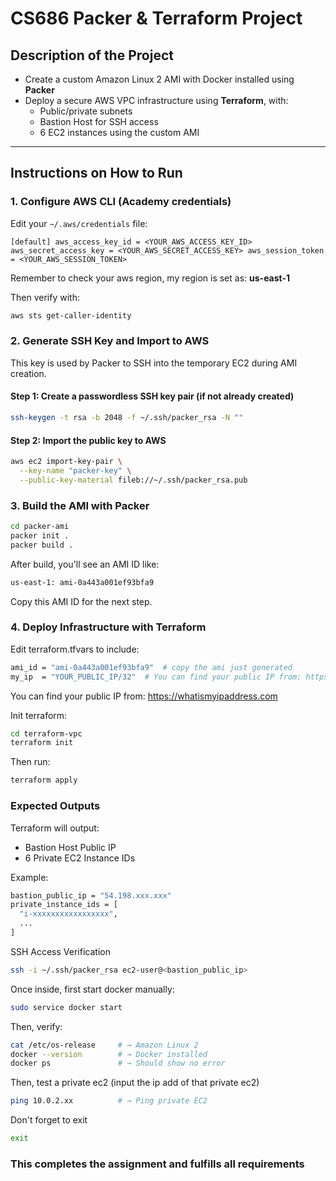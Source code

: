 # CS686 Packer & Terraform Project

##  Description of the Project

- Create a custom Amazon Linux 2 AMI with Docker installed using **Packer**
- Deploy a secure AWS VPC infrastructure using **Terraform**, with:
  - Public/private subnets
  - Bastion Host for SSH access
  - 6 EC2 instances using the custom AMI

---

##  Instructions on How to Run

###  1. Configure AWS CLI (Academy credentials)

Edit your `~/.aws/credentials` file:
```
[default] aws_access_key_id = <YOUR_AWS_ACCESS_KEY_ID> aws_secret_access_key = <YOUR_AWS_SECRET_ACCESS_KEY> aws_session_token = <YOUR_AWS_SESSION_TOKEN>
```

Remember to check your aws region, my region is set as: **us-east-1**

Then verify with:

```bash
aws sts get-caller-identity
```

###  2. Generate SSH Key and Import to AWS

This key is used by Packer to SSH into the temporary EC2 during AMI creation.

#### Step 1: Create a passwordless SSH key pair (if not already created)

```bash
ssh-keygen -t rsa -b 2048 -f ~/.ssh/packer_rsa -N ""
```

#### Step 2: Import the public key to AWS

```bash
aws ec2 import-key-pair \
  --key-name "packer-key" \
  --public-key-material fileb://~/.ssh/packer_rsa.pub
```

### 3. Build the AMI with Packer

```bash
cd packer-ami
packer init .
packer build .
```

After build, you'll see an AMI ID like:
```bash
us-east-1: ami-0a443a001ef93bfa9
```

Copy this AMI ID for the next step.

### 4. Deploy Infrastructure with Terraform

Edit terraform.tfvars to include:

```bash
ami_id = "ami-0a443a001ef93bfa9"  # copy the ami just generated
my_ip  = "YOUR_PUBLIC_IP/32"  # You can find your public IP from: https://whatismyipaddress.com
```
You can find your public IP from: https://whatismyipaddress.com


Init terraform:

```bash
cd terraform-vpc
terraform init
```

Then run:

```bash
terraform apply
```

### Expected Outputs

Terraform will output:
- Bastion Host Public IP
- 6 Private EC2 Instance IDs

Example:

```bash
bastion_public_ip = "54.198.xxx.xxx"
private_instance_ids = [
  "i-xxxxxxxxxxxxxxxxx",
  ...
]
```

SSH Access Verification

```bash
ssh -i ~/.ssh/packer_rsa ec2-user@<bastion_public_ip>
```

Once inside, first start docker manually:

```bash
sudo service docker start
```

Then, verify:
```bash
cat /etc/os-release     # → Amazon Linux 2
docker --version        # → Docker installed
docker ps               # → Should show no error
```

Then, test a private ec2 (input the ip add of that private ec2)
```bash
ping 10.0.2.xx          # → Ping private EC2
```

Don't forget to exit

```bash
exit
```

### This completes the assignment and fulfills all requirements
